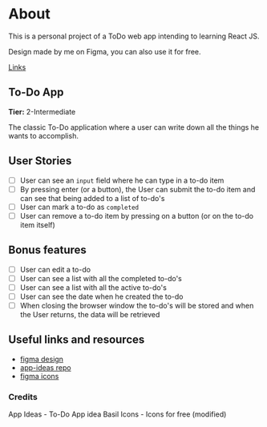 # About

This is a personal project of a ToDo web app intending to learning React JS.

Design made by me on Figma, you can also use it for free.

[Links](#useful-links-and-resources)

## To-Do App

**Tier:** 2-Intermediate

The classic To-Do application where a user can write down all the things he wants to accomplish.

## User Stories

-   [ ] User can see an `input` field where he can type in a to-do item
-   [ ] By pressing enter (or a button), the User can submit the to-do item and can see that being added to a list of to-do's
-   [ ] User can mark a to-do as `completed`
-   [ ] User can remove a to-do item by pressing on a button (or on the to-do item itself)

## Bonus features

-   [ ] User can edit a to-do
-   [ ] User can see a list with all the completed to-do's
-   [ ] User can see a list with all the active to-do's
-   [ ] User can see the date when he created the to-do
-   [ ] When closing the browser window the to-do's will be stored and when the User returns, the data will be retrieved

## Useful links and resources

-   [figma design](https://www.figma.com/file/LfKh2T5g0LbaB9CFoZ3NvP)
-   [app-ideas repo](https://github.com/florinpop17/app-ideas/blob/master/Projects/2-Intermediate/To-Do-App.md)
-   [figma icons](https://www.figma.com/community/file/931906394678748246/Basil-Icons)

### Credits

App Ideas - To-Do App idea
Basil Icons - Icons for free (modified)